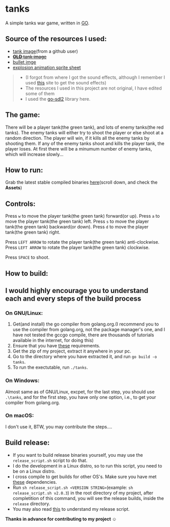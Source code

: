 # tanks
A simple tanks war game, written in [GO](https://golang.org/).

## Source of the resources I used:
- [tank image](https://github.com/dev-dtech)(from a github user)
- ~~[**OLD** tank image](https://opengameart.org/content/pixel-tank)~~
- [bullet imge](https://opengameart.org/content/bullet-symbol)
- [explosion animation sprite sheet](https://opengameart.org/content/sophisticated-explosion)
> - (I forgot from where I got the sound effects, although I remember I used [this](https://opengameart.org) site to get the sound effects)
> - The resources I used in this project are not original, I have edited some of them
> - I used the [go-sdl2](https://godoc.org/github.com/veandco/go-sdl2) library here.

## The game:
There will be a player tank(the green tank), and lots of enemy tanks(the red tanks).
The enemy tanks will either try to shoot the player or else shoot at a random direction.
The player will win, if it kills all the enemy tanks by shooting them.
If any of the enemy tanks shoot and kills the player tank, the player loses.
At first there will be a minumum number of enemy tanks, which will increase slowly...

## How to run:
Grab the latest stable compiled binaries [here](https://github.com/dev-abir/tanks/releases/latest)(scroll down, and check the **Assets**)

## Controls:
Press `w` to move the player tank(the green tank) forward(or up).
Press `a` to move the player tank(the green tank) left.
Press `s` to move the player tank(the green tank) backward(or down).
Press `d` to move the player tank(the green tank) right.

Press `LEFT ARROW` to rotate the player tank(the green tank) anti-clockwise.
Press `LEFT ARROW` to rotate the player tank(the green tank) clockwise.

Press `SPACE` to shoot.

## How to build:
**I would highly encourage you to understand each and every steps of the build process**
---

### On GNU/Linux:
1. Get(and install) the go compiler from golang.org.(I recommend you to use the compiler from golang.org, not the package manager's one, and I have not tested the gccgo compile, there are thousands of tutorials available in the internet, for doing this)
2. Ensure that you have [these](https://github.com/veandco/go-sdl2#requirements) requirements.
3. Get the zip of my project, extract it anywhere in your pc.
4. Go to the directory where you have extracted it, and run `go build -o tanks`.
5. To run the exectutable, run `./tanks`.

### On Windows:
Almost same as of GNU/Linux, excpet, for the last step, you should use `.\tanks`, and for the first step, you have only one option, i.e., to get your compiler from golang.org.

### On macOS:
I don't use it, BTW, you may contribute the steps....

## Build release:
- If you want to build release binaries yourself, you may use the `release_script.sh` script to do that.
- I do the development in a Linux distro, so to run this script, you need to be on a Linux distro.
- I cross compile to get builds for other OS's. Make sure you have met [these](https://github.com/veandco/go-sdl2#cross-compiling) dependencies.
- Run `sh release_script.sh <VERSION STRING>`(example: `sh release_script.sh v2.0.3`) in the root directory of my project, after completition of this command, you will see the release builds, inside the `release` directory.
- You may also read [this](https://github.com/veandco/go-sdl2#static-compilation) to understand my release script.

**Thanks in advance for contributing to my project :relaxed:**

